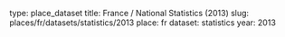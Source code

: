 type: place_dataset
title: France / National Statistics (2013)
slug: places/fr/datasets/statistics/2013
place: fr
dataset: statistics
year: 2013
